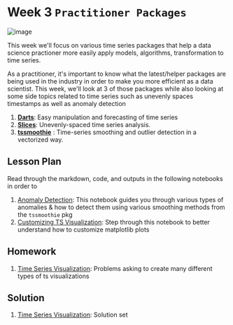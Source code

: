 # Week 3 `Practitioner Packages`
![image](anomalies.png)

This week we'll focus on various time series packages that help a data science practioner more easily apply models, algorithms, transformation to time series.

As a practitioner, it's important to know what the latest/helper packages are being used in the industry in order to make you more efficient as a data scientist.  This week, we'll look at 3 of those packages while also looking at some side topics related to time series such as unevenly spaces timestamps as well as anomaly detection 

1. **[Darts](https://github.com/unit8co/darts)**: Easy manipulation and forecasting of time series
2. **[Slices](https://github.com/datascopeanalytics/traces)**: Unevenly-spaced time series analysis.
3. **[tssmoothie](https://github.com/cerlymarco/tsmoothie)** : Time-series smoothing and outlier detection in a vectorized way.

## Lesson Plan

Read through the markdown, code, and outputs in the following notebooks in order to 
1. [Anomaly Detection](les1-anooaly.ipynb): This notebook guides you through various types of anomalies & how to detect them using various smoothing methods from the `tssmoothie` pkg
2. [Customizing TS Visualization](les2-customizing.ipynb): Step through this notebook to better understand how to customize matplotlib plots

## Homework

1. [Time Series Visualization](hw1-ts-viz.ipynb): Problems asking to create many different types of ts visualizations

## Solution

1. [Time Series Visualization](sol1-ts-viz.ipynb): Solution set

# 

